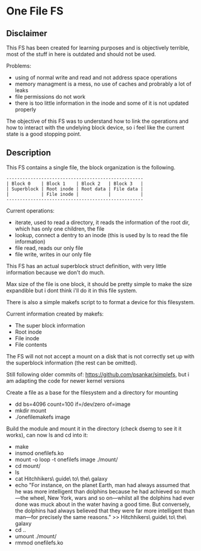# One File FS

## Disclaimer

This FS has been created for learning purposes and is objectively terrible, most of the stuff in here is outdated and should not be used.

Problems:
- using of normal write and read and not address space operations
- memory managment is a mess, no use of caches and probrably a lot of leaks
- file permissions do not work
- there is too little information in the inode and some of it is not updated properly
 
The objective of this FS was to understand how to link the operations and how to interact with the undelying block device, so i feel like the current state is a good stopping point.

## Description


This FS contains a single file, the block organization is the following.

```
---------------------------------------------------
| Block 0    | Block 1    | Block 2   | Block 3   |
| Superblock | Root inode | Root data | File data |
|            | File inode |           |           |
---------------------------------------------------
```

Current operations:
- iterate, used to read a directory, it reads the information of the root dir, which has only one children, the file
- lookup, connect a dentry to an inode (this is used by ls to read the file information)
- file read, reads our only file
- file write, writes in our only file

This FS has an actual superblock struct definition, with very little information because we don't do much.

Max size of the file is one block, it should be pretty simple to make the size expandible but i dont think i'll do it in this file system.

There is also a simple makefs script to to format a device for this filesystem.

Current information created by makefs:
- The super block information
- Root inode
- File inode
- File contents

The FS will not not accept a mount on a disk that is not correctly set up with the superblock information (the rest can be omitted).

Still following older commits of: https://github.com/psankar/simplefs, but i am adapting the code for newer kernel versions

Create a file as a base for the filesystem and a directory for mounting
- dd bs=4096 count=100 if=/dev/zero of=image
- mkdir mount
- ./onefilemakefs image

Build the module and mount it in the directory (check dsemg to see it it works), can now ls and cd into it:
- make
- insmod onefilefs.ko
- mount -o loop -t onefilefs image ./mount/
- cd mount/
- ls
- cat Hitchhikers\ guide\ to\ the\ galaxy 
- echo "For instance, on the planet Earth, man had always assumed that he was more intelligent than dolphins because he had achieved so much—the wheel, New York, wars and so on—whilst all the dolphins had ever done was muck about in the water having a good time. But conversely, the dolphins had always believed that they were far more intelligent than man—for precisely the same reasons." >> Hitchhikers\ guide\ to\ the\ galaxy 
- cd ..
- umount ./mount/
- rmmod onefilefs.ko
